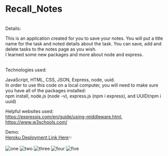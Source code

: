 # Recall_Notes
<br>
Details:

This is an application created for you to save your notes. You will put a title name for the task and noted details about the task. You can save, add and delete tasks to the notes page as you wish. 
<br>
I learned some new packages and more about node and express.

<br>
Technologies used:

JavaScript, HTML, CSS, JSON, Express, node, uuid.
<br>
In order to use this code on a local computer, you will need to make sure you have all of the packages installed:
<br>
npm install, node.js (node -v), express.js (npm i express), and UUID(npm i uuid)
<br>

Helpful websites used:
<br>
https://expressjs.com/en/guide/using-middleware.html, https://www.w3schools.com/
<br>

Demo:
<br>
<a href="https://recall-your-notes.herokuapp.com/">Heroku Deployment Link Here</a>✨
<br><br>
![one](https://user-images.githubusercontent.com/117928966/230748074-f44a55be-a6c3-4f4c-bd46-4cd4db9201c4.jpg)
![two](https://user-images.githubusercontent.com/117928966/230748383-9b0344a7-e50c-43ee-8ebf-910f973374b8.jpg)
![three](https://user-images.githubusercontent.com/117928966/230748391-0adf4331-bd9d-48f6-a90c-edd224cdc451.jpg)
![four](https://user-images.githubusercontent.com/117928966/230748083-20dadda5-e7da-4df8-93de-c546c4909cc0.jpg)
![five](https://user-images.githubusercontent.com/117928966/230748084-09534c67-d88c-48fa-a6be-938a3dabc1cf.jpg)
